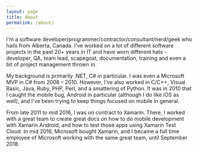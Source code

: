 ```yaml
---
layout: page
title: About
permalink: /about/
---
```


I'm a software developer/programmer/contractor/consultant/nerd/geek who hails from Alberta, Canada. I've worked on a lot of different software projects in the past 20+ years in IT and have worn different hats - developer, QA, team lead, scapegoat, documentation, training and even a bit of project management thrown in.

My background is primarily .NET, C# in particular. I was even a Microsoft MVP in C# from 2008 &ndash; 2010. However, I've also worked in C/C++, Visual Basic, Java, Ruby, PHP, Perl, and a smattering of Python. It was in 2010 that I caught the mobile bug, Android in particular (although I do like iOS as well), and I've been trying to keep things focused on mobile in general.

From late 2011 to mid 2016, I was on contract to Xamarin. There, I worked with a great team to create great docs on how to do mobile development with Xamarin.Android, and how to test those apps using Xamarin Test Cloud. In mid 2016, Microsoft bought Xamarin, and I became a full time employee of Microsoft working with the same great team, until September 2018.
